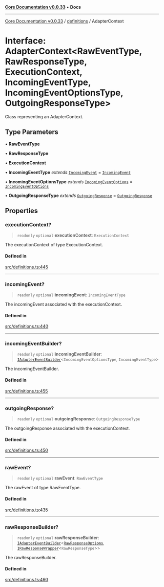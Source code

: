 [**Core Documentation v0.0.33**](../../README.md) • **Docs**

***

[Core Documentation v0.0.33](../../modules.md) / [definitions](../README.md) / AdapterContext

# Interface: AdapterContext\<RawEventType, RawResponseType, ExecutionContext, IncomingEventType, IncomingEventOptionsType, OutgoingResponseType\>

Class representing an AdapterContext.

## Type Parameters

• **RawEventType**

• **RawResponseType**

• **ExecutionContext**

• **IncomingEventType** *extends* [`IncomingEvent`](../../events/IncomingEvent/classes/IncomingEvent.md) = [`IncomingEvent`](../../events/IncomingEvent/classes/IncomingEvent.md)

• **IncomingEventOptionsType** *extends* [`IncomingEventOptions`](../../events/IncomingEvent/interfaces/IncomingEventOptions.md) = [`IncomingEventOptions`](../../events/IncomingEvent/interfaces/IncomingEventOptions.md)

• **OutgoingResponseType** *extends* [`OutgoingResponse`](../../events/OutgoingResponse/classes/OutgoingResponse.md) = [`OutgoingResponse`](../../events/OutgoingResponse/classes/OutgoingResponse.md)

## Properties

### executionContext?

> `readonly` `optional` **executionContext**: `ExecutionContext`

The executionContext of type ExecutionContext.

#### Defined in

[src/definitions.ts:445](https://github.com/stonemjs/core/blob/08021ed6e90932028c37aa9d72d99b714efcda42/src/definitions.ts#L445)

***

### incomingEvent?

> `readonly` `optional` **incomingEvent**: `IncomingEventType`

The incomingEvent associated with the executionContext.

#### Defined in

[src/definitions.ts:440](https://github.com/stonemjs/core/blob/08021ed6e90932028c37aa9d72d99b714efcda42/src/definitions.ts#L440)

***

### incomingEventBuilder?

> `readonly` `optional` **incomingEventBuilder**: [`IAdapterEventBuilder`](IAdapterEventBuilder.md)\<`IncomingEventOptionsType`, `IncomingEventType`\>

The incomingEventBuilder.

#### Defined in

[src/definitions.ts:455](https://github.com/stonemjs/core/blob/08021ed6e90932028c37aa9d72d99b714efcda42/src/definitions.ts#L455)

***

### outgoingResponse?

> `readonly` `optional` **outgoingResponse**: `OutgoingResponseType`

The outgoingResponse associated with the executionContext.

#### Defined in

[src/definitions.ts:450](https://github.com/stonemjs/core/blob/08021ed6e90932028c37aa9d72d99b714efcda42/src/definitions.ts#L450)

***

### rawEvent?

> `readonly` `optional` **rawEvent**: `RawEventType`

The rawEvent of type RawEventType.

#### Defined in

[src/definitions.ts:435](https://github.com/stonemjs/core/blob/08021ed6e90932028c37aa9d72d99b714efcda42/src/definitions.ts#L435)

***

### rawResponseBuilder?

> `readonly` `optional` **rawResponseBuilder**: [`IAdapterEventBuilder`](IAdapterEventBuilder.md)\<[`RawResponseOptions`](RawResponseOptions.md), [`IRawResponseWrapper`](IRawResponseWrapper.md)\<`RawResponseType`\>\>

The rawResponseBuilder.

#### Defined in

[src/definitions.ts:460](https://github.com/stonemjs/core/blob/08021ed6e90932028c37aa9d72d99b714efcda42/src/definitions.ts#L460)
